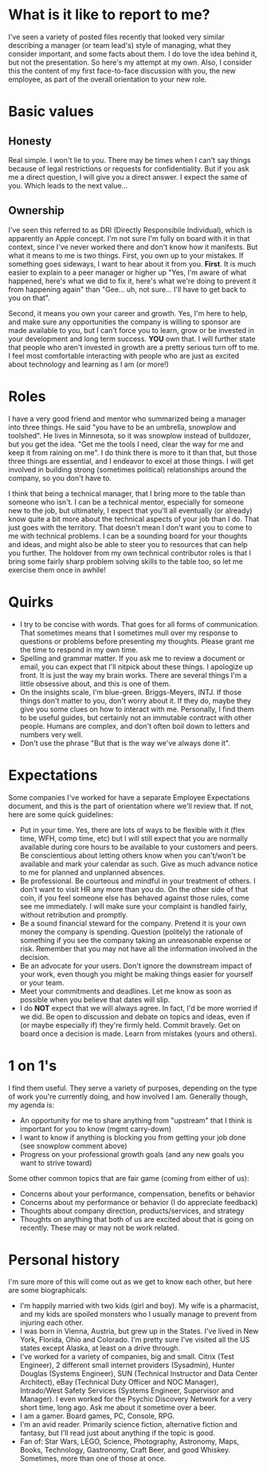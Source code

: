 # What is it like to report to me?  

I've seen a variety of posted files recently that looked very similar describing a manager (or team lead's) style of managing, what they consider important, and some facts about them. I do love the idea behind it, but not the presentation. So here's my attempt at my own. Also, I consider this the content of my first face-to-face discussion with you, the new employee, as part of the overall orientation to your new role.

# Basic values

## Honesty
Real simple. I won't lie to you. There may be times when I can't say things because of legal restrictions or requests for confidentiality. But if you ask me a direct question, I will give you a direct answer. I expect the same of you. Which leads to the next value...
## Ownership
I've seen this referred to as DRI (Directly Responsibile Individual), which is apparently an Apple concept. I'm not sure I'm fully on board with it in that context, since I've never worked there and don't know how it manifests. But what it means to me is two things. First, you own up to your mistakes. If something goes sideways, I want to hear about it from you. **First**. It is much easier to explain to a peer manager or higher up "Yes, I'm aware of what happened, here's what we did to fix it, here's what we're doing to prevent it from happening again" than "Gee... uh, not sure... I'll have to get back to you on that".

Second, it means you own your career and growth. Yes, I'm here to help, and make sure any opportunities the company is willing to sponsor are made available to you, but I can't force you to learn, grow or be invested in your development and long term success. **YOU** own that. I will further state that people who aren't invested in growth are a pretty serious turn off to me. I feel most comfortable interacting with people who are just as excited about technology and learning as I am (or more!)

# Roles

I have a very good friend and mentor who summarized being a manager into three things. He said "you have to be an umbrella, snowplow and toolshed". He lives in Minnesota, so it was snowplow instead of bulldozer, but you get the idea. "Get me the tools I need, clear the way for me and keep it from raining on me". I do think there is more to it than that, but those three things are essential, and I endeavor to excel at those things. I will get involved in building strong (sometimes political) relationships around the company, so you don't have to.

I think that being a technical manager, that I bring more to the table than someone who isn't. I can be a technical mentor, especially for someone new to the job, but ultimately, I expect that you'll all eventually (or already) know quite a bit more about the technical aspects of your job than I do. That just goes with the territory. That doesn't mean I don't want you to come to me with technical problems. I can be a sounding board for your thoughts and ideas, and might also be able to steer you to resources that can help you further. The holdover from my own technical contributor roles is that I bring some fairly sharp problem solving skills to the table too, so let me exercise them once in awhile!

# Quirks

* I try to be concise with words. That goes for all forms of communication. That sometimes means that I sometimes mull over my response to questions or problems before presenting my thoughts. Please grant me the time to respond in my own time.
* Spelling and grammar matter. If you ask me to review a document or email, you can expect that I'll nitpick about these things. I apologize up front. It is just the way my brain works. There are several things I'm a little obsessive about, and this is one of them. 
* On the insights scale, I'm blue-green. Briggs-Meyers, INTJ. If those things don't matter to you, don't worry about it. If they do, maybe they give you some clues on how to interact with me. Personally, I find them to be useful guides, but certainly not an immutable contract with other people. Humans are complex, and don't often boil down to letters and numbers very well.
* Don't use the phrase "But that is the way we've always done it".

# Expectations

Some companies I've worked for have a separate Employee Expectations document, and this is the part of orientation where we'll review that. If not, here are some quick guidelines:
* Put in your time. Yes, there are lots of ways to be flexible with it (flex time, WFH, comp time, etc) but I will still expect that you are normally available during core hours to be available to your customers and peers. Be conscientious about letting others know when you can't/won't be available and mark your calendar as such. Give as much advance notice to me for planned and unplanned absences.
* Be professional. Be courteous and mindful in your treatment of others. I don't want to visit HR any more than you do. On the other side of that coin, if you feel someone else has behaved against those rules, come see me immediately. I will make sure your complaint is handled fairly, without retribution and promptly.
* Be a sound financial steward for the company. Pretend it is your own money the company is spending. Question (politely) the rationale of something if you see the company taking an unreasonable expense or risk. Remember that you may not have all the information involved in the decision.
* Be an advocate for your users. Don't ignore the downstream impact of your work, even though you might be making things easier for yourself or your team.
* Meet your commitments and deadlines. Let me know as soon as possible when you believe that dates will slip.
* I do **NOT** expect that we will always agree. In fact, I'd be more worried if we did. Be open to discussion and debate on topics and ideas, even if (or maybe especially if) they're firmly held. Commit bravely. Get on board once a decision is made. Learn from mistakes (yours and others). 

# 1 on 1's

I find them useful. They serve a variety of purposes, depending on the type of work you're currently doing, and how involved I am. Generally though, my agenda is:
* An opportunity for me to share anything from "upstream" that I think is important for you to know (mgmt carry-down)
* I want to know if anything is blocking you from getting your job done (see snowplow comment above)
* Progress on your professional growth goals (and any new goals you want to strive toward)

Some other common topics that are fair game (coming from either of us):
* Concerns about your performance, compensation, benefits or behavior
* Concerns about my performance or behavior (I do appreciate feedback)
* Thoughts about company direction, products/services, and strategy
* Thoughts on anything that both of us are excited about that is going on recently. These may or may not be work related.

# Personal history

I'm sure more of this will come out as we get to know each other, but here are some biographicals:
* I'm happily married with two kids (girl and boy). My wife is a pharmacist, and my kids are spoiled monsters who I usually manage to prevent from injuring each other. 
* I was born in Vienna, Austria, but grew up in the States. I've lived in New York, Florida, Ohio and Colorado. I'm pretty sure I've visited all the US states except Alaska, at least on a drive through. 
* I've worked for a variety of companies, big and small. Citrix (Test Engineer), 2 different small internet providers (Sysadmin), Hunter Douglas (Systems Engineer), SUN (Technical Instructor and Data Center Architect), eBay (Technical Duty Officer and NOC Manager), Intrado/West Safety Services (Systems Engineer, Supervisor and Manager). I even worked for the Psychic Discovery Network for a very short time, long ago. Ask me about it sometime over a beer.
* I am a gamer. Board games, PC, Console, RPG.
* I'm an avid reader. Primarily science fiction, alternative fiction and fantasy, but I'll read just about anything if the topic is good.
* Fan of: Star Wars, LEGO, Science, Photography, Astronomy, Maps, Books, Technology, Gastronomy, Craft Beer, and good Whiskey. Sometimes, more than one of those at once.
